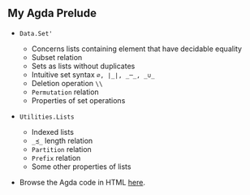 ## My Agda Prelude

- `Data.Set'`
  * Concerns lists containing element that have decidable equality
  * Subset relation
  * Sets as lists without duplicates
  * Intuitive set syntax `∅, ∣_∣, _─_, _∪_`
  * Deletion operation `\\`
  * `Permutation` relation
  * Properties of set operations

- `Utilities.Lists`
  * Indexed lists
  * `_≾_` length relation
  * `Partition` relation
  * `Prefix` relation
  * Some other properties of lists

- Browse the Agda code in HTML [here](http://omelkonian.github.io/my-agda-prelude).
